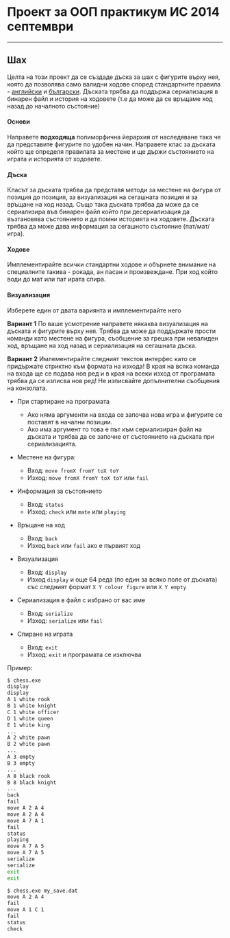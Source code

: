 # Проект за ООП практикум ИС 2014 септември #
---
## Шах ##

Целта на този проект да се създаде дъска за шах с фигурите върху нея, която да позволява само валидни ходове според стандартните правила - [английски](http://en.wikipedia.org/wiki/Chess#Rules) и [български](http://bg.wikipedia.org/wiki/%D0%A8%D0%B0%D1%85%D0%BC%D0%B0%D1%82#.D0.9F.D1.80.D0.B0.D0.B2.D0.B8.D0.BB.D0.B0_.D0.B7.D0.B0_.D0.B8.D0.B3.D1.80.D0.B0). Дъската трябва да поддържа сериализация в бинарен файл и история на ходовете (т.е да може да се връщаме ход назад до началното състояние)

#### Основи ####

Направете **подходяща** полиморфична йерархия от наследяване така че да представите фигурите по удобен начин. Направете клас за дъската който ще определя правилата за местене и ще държи състоянието на играта и историята от ходовете.

#### Дъска ####

Класът за дъската трябва да представя методи за местене на фигура от позиция до позиция, за визуализация на сегашната позиция и за връщане на ход назад. Също така дъската трябва да може да се сериализира във бинарен файл който при десериализация да възтановява състоянието и да помни историята на ходовете. Дъската трябва да може дава информация за сегашното състояние (пат/мат/игра).

#### Ходове ####

Имплементирайте всички стандартни ходове и обърнете внимание на специалните такива - рокада, ан пасан и произвеждане. При ход който води до мат или пат ирата спира.

#### Визуализация ####

Изберете един от двата вариянта и имплементирайте него

**Вариант 1** По ваше усмотрение направете някаква визуализация на дъската и фигурите върху нея. Трябва да може да поддържате прости команди като местене на фигура, съобщение за грешка при невалиден ход, връщане на ход назад и сериализация на сегашната дъска.

**Вариант 2** Имлементирайте следният текстов интерфес като се придържате стриктно към формата на изхода! В края на всяка команда на входа ще се подава нов ред и в края на всеки изход от програмата трябва да се изписва нов ред! Не изписвайте допълнителни съобщения на конзолата.

* При стартиране на програмата
  - Ако няма аргументи на входа се започва нова игра и фигурите се поставят в начални позиции.
  - Ако има аргумент то това е път към сериализиран файл на дъската и трябва да се започне от състоянието на дъската при сериализацията.

* Местене на фигура: 
  - Вход: `move fromX fromY toX toY` 
  - Изход: `move fromX fromY toX toY` или `fail`

* Информация за състоянието
  - Вход: `status`
  - Изход: `check` или `mate` или `playing`

* Връщане на ход
  - Вход: `back`
  - Изход `back` или `fail` ако е първият ход

* Визуализация 
  - Вход: `display` 
  - Изход `display` и още 64 реда (по един за всяко поле от дъската) със следният формат `X Y colour figure` или `X Y empty`

* Сериализация в файл с избрано от вас име
  - Вход: `serialize` 
  - Изход: `serialize` или `fail`

* Спиране на играта
  - Вход: `exit`
  - Изход: `exit` и програмата се изключва


Пример:

```bash
$ chess.exe
display
display
A 1 white rook
B 1 white knight
C 1 white officer
D 1 white queen
E 1 white king
...
A 2 white pawn
B 2 white pawn
...
A 3 empty
B 3 empty
...
A 8 black rook
B 8 black knight
...
back
fail
move А 2 A 4
move A 2 A 4
move A 7 A 1
fail
status
playing
move A 7 A 5
move A 7 A 5
serialize
serialize
exit
exit
```

```bash
$ chess.exe my_save.dat
move A 2 A 4
fail
move A 1 C 1
fail
status
check


```
